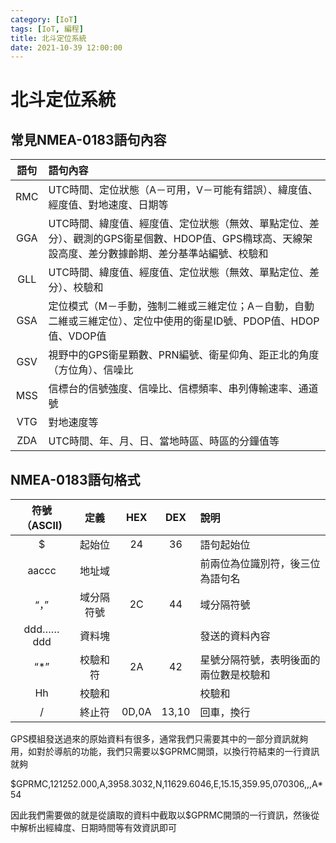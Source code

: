 ```yaml
---
category: [IoT]
tags: [IoT, 編程]
title: 北斗定位系統
date: 2021-10-39 12:00:00
---
```


# 北斗定位系統

## 常見NMEA-0183語句內容

|語句|語句內容|
|:---:|:---|
|RMC|UTC時間、定位狀態（A－可用，V－可能有錯誤）、緯度值、經度值、對地速度、日期等|
|GGA|UTC時間、緯度值、經度值、定位狀態（無效、單點定位、差分）、觀測的GPS衛星個數、HDOP值、GPS橢球高、天線架設高度、差分數據齡期、差分基準站編號、校驗和|
|GLL|UTC時間、緯度值、經度值、定位狀態（無效、單點定位、差分）、校驗和|
|GSA|定位模式（M－手動，強制二維或三維定位；A－自動，自動二維或三維定位）、定位中使用的衛星ID號、PDOP值、HDOP值、VDOP值|
|GSV|視野中的GPS衛星顆數、PRN編號、衛星仰角、距正北的角度（方位角）、信噪比|
|MSS|信標台的信號強度、信噪比、信標頻率、串列傳輸速率、通道號|
|VTG|對地速度等|
|ZDA|UTC時間、年、月、日、當地時區、時區的分鐘值等|


## NMEA-0183語句格式

|符號（ASCII)|定義|HEX|DEX|說明|
|:---:|:---:|:---:|:---:|:---|
|$|起始位|24|36|語句起始位|
|aaccc|地址域|||前兩位為位識別符，後三位為語句名|
|“，”|域分隔符號|2C|44|域分隔符號|
|ddd……ddd|資料塊|||發送的資料內容|
|“*”|校驗和符|2A|42|星號分隔符號，表明後面的兩位數是校驗和|
|Hh|校驗和|||校驗和|
|/|終止符|0D,0A|13,10|回車，換行|


GPS模組發送過來的原始資料有很多，通常我們只需要其中的一部分資訊就夠用，如對於導航的功能，我們只需要以$GPRMC開頭，以換行符結束的一行資訊就夠

$GPRMC,121252.000,A,3958.3032,N,11629.6046,E,15.15,359.95,070306,,,A*54

因此我們需要做的就是從讀取的資料中截取以$GPRMC開頭的一行資訊，然後從中解析出經緯度、日期時間等有效資訊即可
